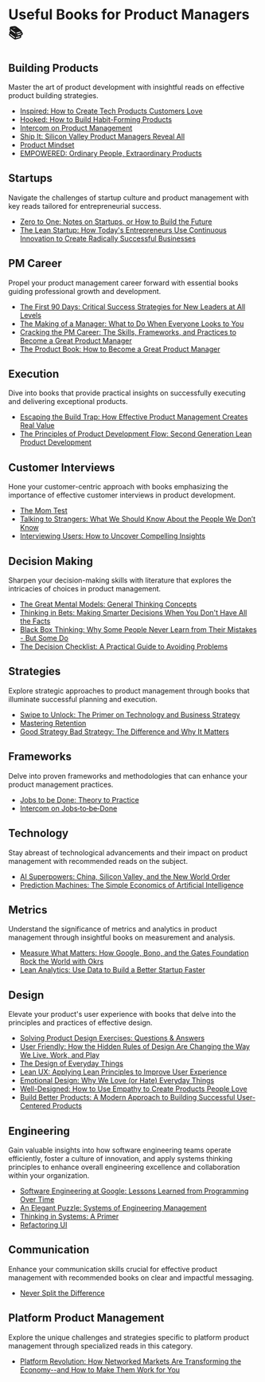 # Useful Books for Product Managers 📚

## Building Products
Master the art of product development with insightful reads on effective product building strategies.
* [Inspired: How to Create Tech Products Customers Love](https://www.goodreads.com/book/show/35249663-inspired)
* [Hooked: How to Build Habit-Forming Products](https://www.goodreads.com/book/show/22668729-hooked)
* [Intercom on Product Management](https://www.goodreads.com/book/show/24999344-intercom-on-product-management)
* [Ship It: Silicon Valley Product Managers Reveal All](https://www.goodreads.com/book/show/43205214-ship-it)
* [Product Mindset](https://www.goodreads.com/book/show/45143467-product-mindset)
* [EMPOWERED: Ordinary People, Extraordinary Products](https://www.goodreads.com/book/show/53481975-empowered)

## Startups
Navigate the challenges of startup culture and product management with key reads tailored for entrepreneurial success.
* [Zero to One: Notes on Startups, or How to Build the Future](https://www.goodreads.com/book/show/18050143-zero-to-one)
* [The Lean Startup: How Today's Entrepreneurs Use Continuous Innovation to Create Radically Successful Businesses](https://www.goodreads.com/book/show/10127019-the-lean-startup)


## PM Career
Propel your product management career forward with essential books guiding professional growth and development.
* [The First 90 Days: Critical Success Strategies for New Leaders at All Levels](https://www.goodreads.com/book/show/15824358-the-first-90-days)
* [The Making of a Manager: What to Do When Everyone Looks to You](https://www.goodreads.com/book/show/38821039-the-making-of-a-manager)
* [Cracking the PM Career: The Skills, Frameworks, and Practices to Become a Great Product Manager](https://www.goodreads.com/en/book/show/56332351)
* [The Product Book: How to Become a Great Product Manager](https://www.goodreads.com/book/show/35274263-the-product-book)

## Execution
Dive into books that provide practical insights on successfully executing and delivering exceptional products.
* [Escaping the Build Trap: How Effective Product Management Creates Real Value](https://www.goodreads.com/en/book/show/42611483)
* [The Principles of Product Development Flow: Second Generation Lean Product Development](https://www.goodreads.com/book/show/6278270-the-principles-of-product-development-flow)

## Customer Interviews
Hone your customer-centric approach with books emphasizing the importance of effective customer interviews in product development.
* [The Mom Test](https://www.goodreads.com/book/show/18529000-the-mom-test)
* [Talking to Strangers: What We Should Know About the People We Don’t Know](https://www.goodreads.com/book/show/43848929-talking-to-strangers)
* [Interviewing Users: How to Uncover Compelling Insights](https://www.goodreads.com/book/show/17869520-interviewing-users)

## Decision Making
Sharpen your decision-making skills with literature that explores the intricacies of choices in product management.
* [The Great Mental Models: General Thinking Concepts](https://www.goodreads.com/en/book/show/44245196)
* [Thinking in Bets: Making Smarter Decisions When You Don't Have All the Facts](https://www.goodreads.com/book/show/35957157-thinking-in-bets)
* [Black Box Thinking: Why Some People Never Learn from Their Mistakes - But Some Do](https://www.goodreads.com/book/show/24611735-black-box-thinking)
* [The Decision Checklist: A Practical Guide to Avoiding Problems](https://www.goodreads.com/book/show/40025817-the-decision-checklist)

## Strategies
Explore strategic approaches to product management through books that illuminate successful planning and execution.
* [Swipe to Unlock: The Primer on Technology and Business Strategy](https://www.goodreads.com/book/show/36271740-swipe-to-unlock)
* [Mastering Retention](https://www.productanalyticsplaybook.com/)
* [Good Strategy Bad Strategy: The Difference and Why It Matters](https://www.goodreads.com/book/show/11721966-good-strategy-bad-strategy)

## Frameworks
Delve into proven frameworks and methodologies that can enhance your product management practices.
* [Jobs to be Done: Theory to Practice](https://www.goodreads.com/book/show/32809558-jobs-to-be-done)
* [Intercom on Jobs‑to‑be‑Done](https://www.intercom.com/resources/books/intercom-jobs-to-be-done)

## Technology
Stay abreast of technological advancements and their impact on product management with recommended reads on the subject.
* [AI Superpowers: China, Silicon Valley, and the New World Order](https://www.goodreads.com/book/show/38242135-ai-superpowers)
* [Prediction Machines: The Simple Economics of Artificial Intelligence](https://www.goodreads.com/book/show/36484703-prediction-machines)

## Metrics
Understand the significance of metrics and analytics in product management through insightful books on measurement and analysis.
* [Measure What Matters: How Google, Bono, and the Gates Foundation Rock the World with Okrs](https://www.goodreads.com/book/show/37902327-measure-what-matters)
* [Lean Analytics: Use Data to Build a Better Startup Faster](https://www.goodreads.com/book/show/16033602-lean-analytics)

## Design
Elevate your product's user experience with books that delve into the principles and practices of effective design.
* [Solving Product Design Exercises: Questions & Answers](https://www.goodreads.com/book/show/38563044-solving-product-design-exercises)
* [User Friendly: How the Hidden Rules of Design Are Changing the Way We Live, Work, and Play](https://www.goodreads.com/en/book/show/41940285)
* [The Design of Everyday Things](https://www.goodreads.com/book/show/840.The_Design_of_Everyday_Things)
* [Lean UX: Applying Lean Principles to Improve User Experience](https://www.goodreads.com/book/show/13436116-lean-ux)
* [Emotional Design: Why We Love (or Hate) Everyday Things](https://www.goodreads.com/book/show/841.Emotional_Design)
* [Well-Designed: How to Use Empathy to Create Products People Love](https://www.goodreads.com/book/show/21413972-well-designed)
* [Build Better Products: A Modern Approach to Building Successful User-Centered Products](https://www.goodreads.com/book/show/32856562-build-better-products)

## Engineering
Gain valuable insights into how software engineering teams operate efficiently, foster a culture of innovation, and apply systems thinking principles to enhance overall engineering excellence and collaboration within your organization.
* [Software Engineering at Google: Lessons Learned from Programming Over Time](https://www.goodreads.com/en/book/show/48816586)
* [An Elegant Puzzle: Systems of Engineering Management](https://www.goodreads.com/book/show/45303387-an-elegant-puzzle)
* [Thinking in Systems: A Primer](https://www.goodreads.com/book/show/3828902-thinking-in-systems)
* [Refactoring UI](https://www.goodreads.com/book/show/43190966-refactoring-ui)

## Communication
Enhance your communication skills crucial for effective product management with recommended books on clear and impactful messaging.
* [Never Split the Difference](https://www.goodreads.com/book/show/26156469-never-split-the-difference)

## Platform Product Management
Explore the unique challenges and strategies specific to platform product management through specialized reads in this category.
* [Platform Revolution: How Networked Markets Are Transforming the Economy--and How to Make Them Work for You](https://www.goodreads.com/book/show/25622861-platform-revolution)
